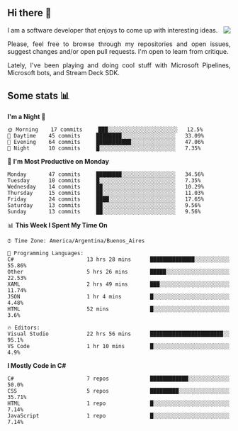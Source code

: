 ## Hi there :slightly_smiling_face:

<img src="https://github-readme-stats.vercel.app/api?username=victorgrycuk&show_icons=true&count_private=true&title_color=F7941E&icon_color=F7941E" align="right">

<p align="justify">
I am a software developer that enjoys to come up with interesting ideas.
<p/>

<p align= "justify">
Please, feel free to browse through my repositories and open issues, suggest changes and/or open pull requests. I'm open to learn from critique.
<p/>

<p align= "justify">
Lately, I've been playing and doing cool stuff with Microsoft Pipelines, Microsoft bots, and Stream Deck SDK.
<p/>

## Some stats :bar_chart:
<!--START_SECTION:waka-->
**I'm a Night 🦉** 

```text
🌞 Morning    17 commits     ███░░░░░░░░░░░░░░░░░░░░░░   12.5% 
🌆 Daytime    45 commits     ████████░░░░░░░░░░░░░░░░░   33.09% 
🌃 Evening    64 commits     ███████████░░░░░░░░░░░░░░   47.06% 
🌙 Night      10 commits     █░░░░░░░░░░░░░░░░░░░░░░░░   7.35%

```
📅 **I'm Most Productive on Monday** 

```text
Monday       47 commits     ████████░░░░░░░░░░░░░░░░░   34.56% 
Tuesday      10 commits     █░░░░░░░░░░░░░░░░░░░░░░░░   7.35% 
Wednesday    14 commits     ██░░░░░░░░░░░░░░░░░░░░░░░   10.29% 
Thursday     15 commits     ██░░░░░░░░░░░░░░░░░░░░░░░   11.03% 
Friday       24 commits     ████░░░░░░░░░░░░░░░░░░░░░   17.65% 
Saturday     13 commits     ██░░░░░░░░░░░░░░░░░░░░░░░   9.56% 
Sunday       13 commits     ██░░░░░░░░░░░░░░░░░░░░░░░   9.56%

```


📊 **This Week I Spent My Time On** 

```text
⌚︎ Time Zone: America/Argentina/Buenos_Aires

💬 Programming Languages: 
C#                       13 hrs 28 mins      ██████████████░░░░░░░░░░░   55.86% 
Other                    5 hrs 26 mins       █████░░░░░░░░░░░░░░░░░░░░   22.53% 
XAML                     2 hrs 49 mins       ███░░░░░░░░░░░░░░░░░░░░░░   11.74% 
JSON                     1 hr 4 mins         █░░░░░░░░░░░░░░░░░░░░░░░░   4.48% 
HTML                     52 mins             █░░░░░░░░░░░░░░░░░░░░░░░░   3.6%

🔥 Editors: 
Visual Studio            22 hrs 56 mins      ███████████████████████░░   95.1% 
VS Code                  1 hr 10 mins        █░░░░░░░░░░░░░░░░░░░░░░░░   4.9%

```

**I Mostly Code in C#** 

```text
C#                       7 repos             ████████████░░░░░░░░░░░░░   50.0% 
CSS                      5 repos             █████████░░░░░░░░░░░░░░░░   35.71% 
HTML                     1 repo              █░░░░░░░░░░░░░░░░░░░░░░░░   7.14% 
JavaScript               1 repo              █░░░░░░░░░░░░░░░░░░░░░░░░   7.14%

```



<!--END_SECTION:waka-->
